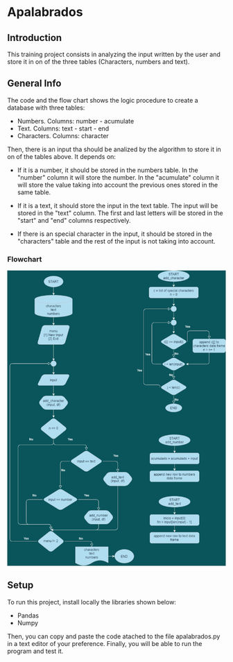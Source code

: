 # Apalabrados



## Introduction

This training project consists in analyzing the input written by the user and store it in on of the three tables (Characters, numbers and text).


## General Info

The code and the flow chart shows the logic procedure to create a database with three tables:

 * Numbers. Columns: number - acumulate
 * Text. Columns: text - start - end
 * Characters. Columns: character

Then, there is an input tha should be analized by the algorithm to store it in on of the tables above. It depends on:

 * If it is a number, it should be stored in the numbers table. In the "number" column it will store the number. In the "acumulate" column it will store the value taking into account the previous ones stored in the same table.
  
 * If it is a text, it should store the input in the text table. The input will be stored in the "text" column. The first and last letters will be stored in the "start" and "end" columns respectively.
  
 * If there is an special character in the input, it should be stored in the "characters" table and the rest of the input is not taking into account.
 

### Flowchart
  
![](/Nuevo.drawio.png)

## Setup

To run this project, install locally the libraries shown below:

 * Pandas
 * Numpy

Then, you can copy and paste the code atached to the file apalabrados.py in a text editor of your preference. Finally, you will be able to run the program and test it.
